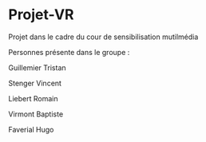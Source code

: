 # Projet-VR
Projet dans le cadre du cour de sensibilisation mutilmédia

Personnes présente dans le groupe :

Guillemier Tristan

Stenger Vincent

Liebert Romain

Virmont Baptiste

Faverial Hugo
